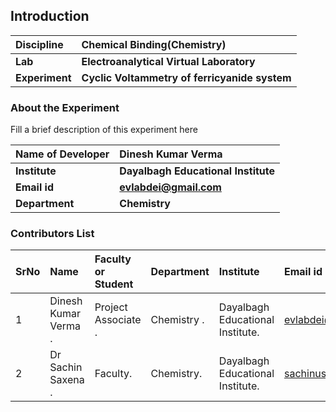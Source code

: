 ## Introduction


<b>Discipline | <b>Chemical Binding(Chemistry)
:--|:--|
<b> Lab | <b> Electroanalytical Virtual Laboratory
<b> Experiment|  <b>Cyclic Voltammetry of ferricyanide system

### About the Experiment 

Fill a brief description of this experiment here
	
<b>Name of Developer | <b> Dinesh Kumar Verma
:--|:--|
<b> Institute| <b> Dayalbagh Educational Institute 
<b> Email id|   <b>  evlabdei@gmail.com
<b> Department|  <b> Chemistry

### Contributors List

SrNo | Name | Faculty or Student | Department| Institute | Email id
:--|:--|:--|:--|:--|:--|
1 |Dinesh Kumar Verma . |Project Associate . |Chemistry . | Dayalbagh Educational Institute. |evlabdei@gmail.com .
2 |Dr Sachin Saxena . | Faculty. | Chemistry. |Dayalbagh Educational Institute. | sachinusic@gmail.com.
